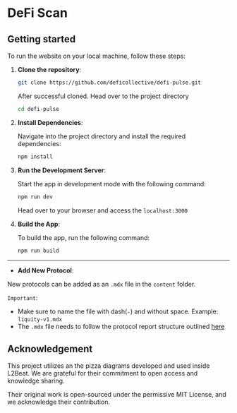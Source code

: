 # DeFi Scan

## Getting started

To run the website on your local machine, follow these steps:

1. **Clone the repository**:

   ```bash
   git clone https://github.com/deficollective/defi-pulse.git
   ```

   After successful cloned. Head over to the project directory

   ```bash
   cd defi-pulse
   ```

2. **Install Dependencies**:

   Navigate into the project directory and install the required dependencies:

   ```bash
   npm install
   ```

3. **Run the Development Server**:

   Start the app in development mode with the following command:

   ```bash
   npm run dev
   ```

   Head over to your browser and access the `localhost:3000`

4. **Build the App**:

   To build the app, run the following command:

   ```bash
   npm run build
   ```

---

- **Add New Protocol**:

New protocols can be added as an `.mdx` file in the `content` folder.

`Important`:

- Make sure to name the file with dash(`-`) and without space. Example: `liquity-v1.mdx`
- The `.mdx` file needs to follow the protocol report structure outlined [here](todo)

## Acknowledgement

This project utilizes an the pizza diagrams developed and used inside L2Beat. We are grateful for their commitment to open access and knowledge sharing.

Their original work is open-sourced under the permissive MIT License, and we acknowledge their contribution.
